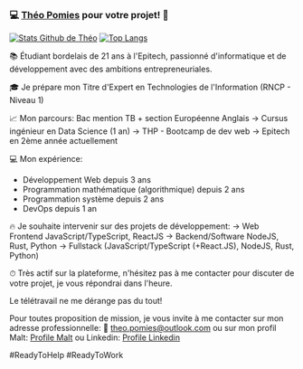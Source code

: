 ### 💻 [Théo Pomies](https://www.malt.fr/profile/theopomies) pour votre projet! 🦕

[![Stats Github de Théo](https://github-readme-stats.vercel.app/api?username=KenKakura&count_private=true&show_icons=true&theme=tokyonight)](https://github.com/KenKakura)
[![Top Langs](https://github-readme-stats.vercel.app/api/top-langs/?username=KenKakura&layout=compact&count_private=true&theme=tokyonight)](https://github.com/KenKakura)

📚 Étudiant bordelais de 21 ans à l'Epitech, passionné d'informatique et de développement avec des ambitions entrepreneuriales.

🎓 Je prépare mon Titre d'Expert en Technologies de l'Information (RNCP - Niveau 1)

📈 Mon parcours:
Bac mention TB + section Européenne Anglais
-> Cursus ingénieur en Data Science (1 an)
-> THP - Bootcamp de dev web
-> Epitech en 2ème année actuellement

💻 Mon expérience:
- Développement Web depuis 3 ans
- Programmation mathématique (algorithmique) depuis 2 ans
- Programmation système depuis 2 ans
- DevOps depuis 1 an

🔥 Je souhaite intervenir sur des projets de développement:
-> Web Frontend JavaScript/TypeScript, ReactJS
-> Backend/Software NodeJS, Rust, Python
-> Fullstack (JavaScript/TypeScript (+React.JS), NodeJS, Rust, Python)

⏱ Très actif sur la plateforme, n'hésitez pas à me contacter pour discuter de votre projet, je vous répondrai dans l'heure.

Le télétravail ne me dérange pas du tout!

Pour toutes proposition de mission, je vous invite à me contacter sur mon adresse professionnelle:
📩 theo.pomies@outlook.com
ou sur mon profil Malt:
[Profile Malt](https://www.malt.fr/profile/theopomies)
ou Linkedin:
[Profile Linkedin](https://www.linkedin.com/in/theo-pomies-dev/)

#ReadyToHelp #ReadyToWork
